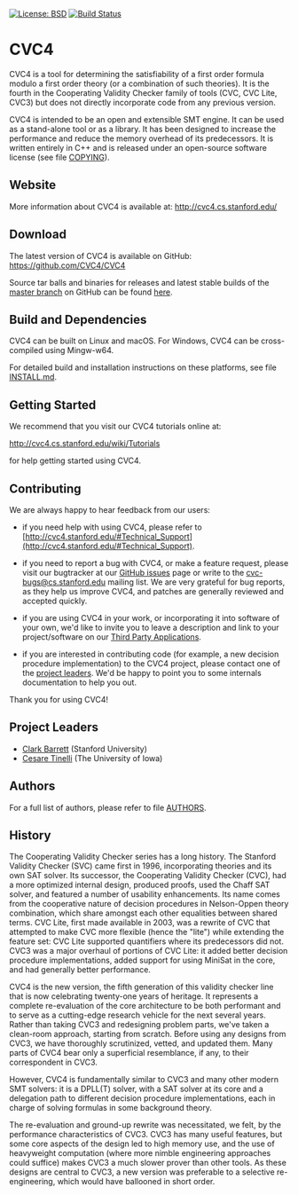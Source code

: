 [![License: BSD](
    https://img.shields.io/badge/License-BSD%203--Clause-blue.svg)](
        https://opensource.org/licenses/BSD-3-Clause)
[![Build Status](
    https://travis-ci.org/CVC4/CVC4.svg?branch=master)](
        https://travis-ci.org/CVC4/CVC4)

CVC4
===============================================================================

CVC4 is a tool for determining the satisfiability of a first order formula
modulo a first order theory (or a combination of such theories).  It is the
fourth in the Cooperating Validity Checker family of tools (CVC, CVC Lite,
CVC3) but does not directly incorporate code from any previous version.

CVC4 is intended to be an open and extensible SMT engine.  It can be used as a
stand-alone tool or as a library.  It has been designed to increase the
performance and reduce the memory overhead of its predecessors.  It is written
entirely in C++ and is released under an open-source software license (see file
[COPYING](https://github.com/CVC4/CVC4/blob/master/COPYING)).


Website
-------------------------------------------------------------------------------

More information about CVC4 is available at:
http://cvc4.cs.stanford.edu/

Download
-------------------------------------------------------------------------------

The latest version of CVC4 is available on GitHub:
https://github.com/CVC4/CVC4

Source tar balls and binaries for releases and latest stable builds of the
[master branch](https://github.com/CVC4/CVC4) on GitHub can be
found [here](http://cvc4.cs.stanford.edu/downloads).


Build and Dependencies
-------------------------------------------------------------------------------

CVC4 can be built on Linux and macOS.  For Windows, CVC4 can be cross-compiled
using Mingw-w64.

For detailed build and installation instructions on these platforms,
see file [INSTALL.md](https://github.com/CVC4/CVC4/blob/master/INSTALL.md).


Getting Started
-------------------------------------------------------------------------------

We recommend that you visit our CVC4 tutorials online at:

  http://cvc4.cs.stanford.edu/wiki/Tutorials

for help getting started using CVC4.


Contributing
-------------------------------------------------------------------------------

We are always happy to hear feedback from our users:

* if you need help with using CVC4, please refer to
  [http://cvc4.stanford.edu/#Technical_Support](http://cvc4.stanford.edu/#Technical_Support).

* if you need to report a bug with CVC4, or make a feature request, please
  visit our bugtracker at our
  [GitHub issues](https://github.com/CVC4/CVC4/issues) page or write to the
  cvc-bugs@cs.stanford.edu mailing list.  We are very grateful for bug reports,
  as they help us improve CVC4, and patches are generally reviewed and accepted
  quickly.

* if you are using CVC4 in your work, or incorporating it into software of your
  own, we'd like to invite you to leave a description and link to your
  project/software on our [Third Party Applications](http://cvc4.cs.stanford.edu/wiki/Public:Third_Party_Applications).

* if you are interested in contributing code (for example, a new
  decision procedure implementation) to the CVC4 project, please
  contact one of the [project leaders](#project_leaders).
  We'd be happy to point you to some internals documentation to help you out.

Thank you for using CVC4!


Project Leaders
-------------------------------------------------------------------------------

* [Clark Barrett](http://theory.stanford.edu/~barrett/) (Stanford University)
* [Cesare Tinelli](http://homepage.cs.uiowa.edu/~tinelli/) (The University of Iowa)


Authors
-------------------------------------------------------------------------------

For a full list of authors, please refer to file
[AUTHORS](https://github.com/CVC4/CVC4/blob/master/AUTHORS).

History
-------------------------------------------------------------------------------

The Cooperating Validity Checker series has a long history.  The Stanford
Validity Checker (SVC) came first in 1996, incorporating theories and its own
SAT solver.  Its successor, the Cooperating Validity Checker (CVC), had a more
optimized internal design, produced proofs, used the Chaff SAT solver, and
featured a number of usability enhancements.  Its name comes from the
cooperative nature of decision procedures in Nelson-Oppen theory combination,
which share amongst each other equalities between shared terms.
CVC Lite, first made available in 2003, was a rewrite of CVC that attempted to
make CVC more flexible (hence the "lite") while extending the feature set: CVC
Lite supported quantifiers where its predecessors did not.  CVC3 was a major
overhaul of portions of CVC Lite: it added better decision procedure
implementations, added support for using MiniSat in the core, and had generally
better performance.

CVC4 is the new version, the fifth generation of this validity checker line
that is now celebrating twenty-one years of heritage.  It represents a complete
re-evaluation of the core architecture to be both performant and to serve as a
cutting-edge research vehicle for the next several years.  Rather than taking
CVC3 and redesigning problem parts, we've taken a clean-room approach, starting
from scratch.  Before using any designs from CVC3, we have thoroughly
scrutinized, vetted, and updated them.  Many parts of CVC4 bear only a
superficial resemblance, if any, to their correspondent in CVC3.

However, CVC4 is fundamentally similar to CVC3 and many other modern SMT
solvers: it is a DPLL(T) solver, with a SAT solver at its core and a delegation
path to different decision procedure implementations, each in charge of solving
formulas in some background theory.

The re-evaluation and ground-up rewrite was necessitated, we felt, by the
performance characteristics of CVC3.  CVC3 has many useful features, but some
core aspects of the design led to high memory use, and the use of heavyweight
computation (where more nimble engineering approaches could suffice) makes CVC3
a much slower prover than other tools.  As these designs are central to CVC3, a
new version was preferable to a selective re-engineering, which would have
ballooned in short order.

